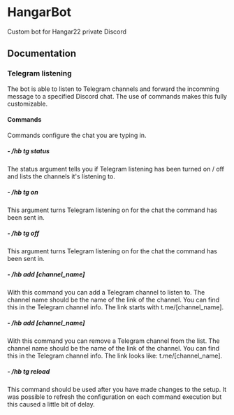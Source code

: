 # HangarBot
Custom bot for Hangar22 private Discord

## Documentation
### Telegram listening
The bot is able to listen to Telegram channels and forward the incomming message to a specified Discord chat. The use of commands makes this fully customizable.

#### Commands
Commands configure the chat you are typing in.

##### - /hb tg status
The status argument tells you if Telegram listening has been turned on / off and lists the channels it's listening to.

##### - /hb tg on
This argument turns Telegram listening on for the chat the command has been sent in.

##### - /hb tg off
This argument turns Telegram listening on for the chat the command has been sent in.

##### - /hb add [channel_name]
With this command you can add a Telegram channel to listen to. The channel name should be the name of the link of the channel. You can find this in the Telegram channel info. The link starts with t.me/[channel_name].

##### - /hb add [channel_name]
With this command you can remove a Telegram channel from the list. The channel name should be the name of the link of the channel. You can find this in the Telegram channel info. The link looks like: t.me/[channel_name].

##### - /hb tg reload
This command should be used after you have made changes to the setup. It was possible to refresh the configuration on each command execution but this caused a little bit of delay.
